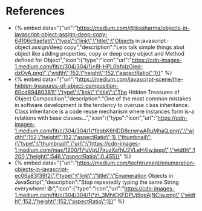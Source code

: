 # References

* {% embed data="{\"url\":\"https://medium.com/@tkssharma/objects-in-javascript-object-assign-deep-copy-64106c9aefab\",\"type\":\"link\",\"title\":\"Objects in javascript : object.assign/deep copy\",\"description\":\"Lets talk simple things abut object like adding properties, copy or deep copy object and Method defined for Object\",\"icon\":{\"type\":\"icon\",\"url\":\"https://cdn-images-1.medium.com/fit/c/304/304/1\*8I-HPL0bfoIzGied-dzOvA.png\",\"width\":152,\"height\":152,\"aspectRatio\":1}}" %}
* {% embed data="{\"url\":\"https://medium.com/javascript-scene/the-hidden-treasures-of-object-composition-60cd89480381\",\"type\":\"link\",\"title\":\"The Hidden Treasures of Object Composition\",\"description\":\"One of the most common mistakes in software development is the tendency to overuse class inheritance. Class inheritance is a code reuse mechanism where instances form is-a relations with base classes…\",\"icon\":{\"type\":\"icon\",\"url\":\"https://cdn-images-1.medium.com/fit/c/304/304/1\*fegbK6HDD8crwrwARuMhaQ.png\",\"width\":152,\"height\":152,\"aspectRatio\":1},\"thumbnail\":{\"type\":\"thumbnail\",\"url\":\"https://cdn-images-1.medium.com/max/1200/1\*uVpU7iruzXafhU2VLeH4lw.jpeg\",\"width\":1200,\"height\":546,\"aspectRatio\":0.455}}" %}
* {% embed data="{\"url\":\"https://medium.com/techtrument/enumeration-objects-in-javascript-ec06a83f39f2\",\"type\":\"link\",\"title\":\"Enumeration Objects in JavaScript\",\"description\":\"Stop repeatedly typing the same String everywhere! 😆\",\"icon\":{\"type\":\"icon\",\"url\":\"https://cdn-images-1.medium.com/fit/c/304/304/1\*z\_3MhiCKFDPUj9qeAjNCIw.png\",\"width\":152,\"height\":152,\"aspectRatio\":1}}" %}



